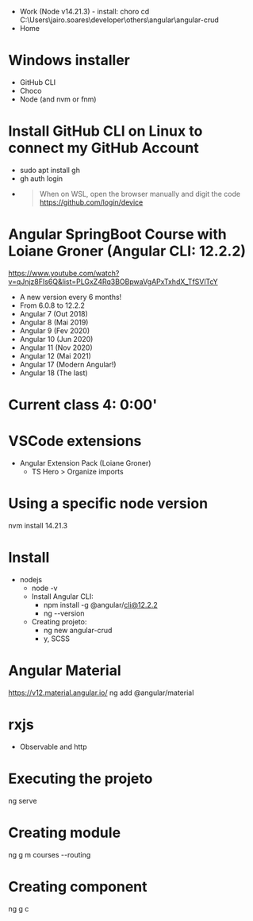 - Work (Node v14.21.3) - install: choro
cd C:\Users\jairo.soares\developer\others\angular\angular-crud
- Home


# Windows installer
- GitHub CLI
- Choco
- Node (and nvm or fnm)

# Install GitHub CLI on Linux to connect my GitHub Account
- sudo apt install gh
- gh auth login
- > When on WSL, open the browser manually and digit the code
https://github.com/login/device

# Angular SpringBoot Course with Loiane Groner (Angular CLI: 12.2.2)
https://www.youtube.com/watch?v=qJnjz8FIs6Q&list=PLGxZ4Rq3BOBpwaVgAPxTxhdX_TfSVlTcY
- A new version every 6 months!
- From 6.0.8 to 12.2.2
- Angular  7 (Out 2018)
- Angular  8 (Mai 2019)
- Angular  9 (Fev 2020)
- Angular 10 (Jun 2020)
- Angular 11 (Nov 2020)
- Angular 12 (Mai 2021)
- Angular 17 (Modern Angular!)
- Angular 18 (The last)

# Current class 4: 0:00'



# VSCode extensions
- Angular Extension Pack (Loiane Groner)
  - TS Hero > Organize imports

# Using a specific node version
nvm install 14.21.3

# Install
- nodejs
  - node -v
  - Install Angular CLI:
    - npm install -g @angular/cli@12.2.2
    - ng --version
  - Creating projeto:
    - ng new angular-crud
     - y, SCSS

# Angular Material
https://v12.material.angular.io/
ng add @angular/material

# rxjs
- Observable and http

# Executing the projeto
ng serve

# Creating module
ng g m courses --routing

# Creating component
ng g c 
